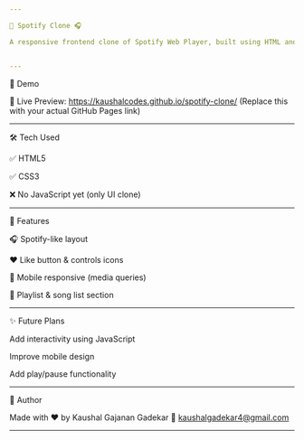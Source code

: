 ```yaml
---

🎵 Spotify Clone 🎧

A responsive frontend clone of Spotify Web Player, built using HTML and CSS.


---
```


📸 Demo

🔗 Live Preview: https://kaushalcodes.github.io/spotify-clone/
(Replace this with your actual GitHub Pages link)


---

🛠️ Tech Used

✅ HTML5

✅ CSS3

❌ No JavaScript yet (only UI clone)



---

📱 Features

🎧 Spotify-like layout

❤️ Like button & controls icons

📱 Mobile responsive (media queries)

🎵 Playlist & song list section



---

✨ Future Plans

Add interactivity using JavaScript

Improve mobile design

Add play/pause functionality



---

🙌 Author

Made with ❤️ by Kaushal Gajanan Gadekar
📧 kaushalgadekar4@gmail.com


---